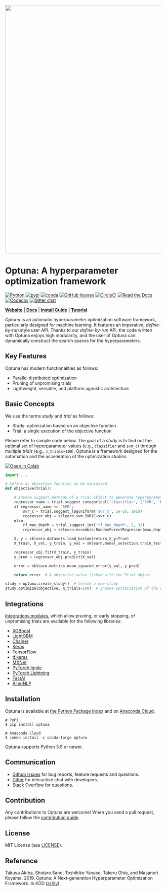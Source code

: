 <div align="center"><img src="https://raw.githubusercontent.com/optuna/optuna/master/docs/image/optuna-logo.png" width="800"/></div>

# Optuna: A hyperparameter optimization framework

[![Python](https://img.shields.io/badge/python-3.5%20%7C%203.6%20%7C%203.7%20%7C%203.8-blue)](https://www.python.org)
[![pypi](https://img.shields.io/pypi/v/optuna.svg)](https://pypi.python.org/pypi/optuna)
[![conda](https://img.shields.io/conda/vn/conda-forge/optuna.svg)](https://anaconda.org/conda-forge/optuna)
[![GitHub license](https://img.shields.io/badge/license-MIT-blue.svg)](https://github.com/optuna/optuna)
[![CircleCI](https://circleci.com/gh/optuna/optuna.svg?style=svg)](https://circleci.com/gh/optuna/optuna)
[![Read the Docs](https://readthedocs.org/projects/optuna/badge/?version=stable)](https://optuna.readthedocs.io/en/stable/)
[![Codecov](https://codecov.io/gh/optuna/optuna/branch/master/graph/badge.svg)](https://codecov.io/gh/optuna/optuna/branch/master)
[![Gitter chat](https://badges.gitter.im/optuna/gitter.svg)](https://gitter.im/optuna/optuna)

[**Website**](https://optuna.org/)
| [**Docs**](https://optuna.readthedocs.io/en/stable/)
| [**Install Guide**](https://optuna.readthedocs.io/en/stable/installation.html)
| [**Tutorial**](https://optuna.readthedocs.io/en/stable/tutorial/index.html)

*Optuna* is an automatic hyperparameter optimization software framework, particularly designed
for machine learning. It features an imperative, *define-by-run* style user API. Thanks to our
*define-by-run* API, the code written with Optuna enjoys high modularity, and the user of
Optuna can dynamically construct the search spaces for the hyperparameters.


## Key Features

Optuna has modern functionalities as follows:

- Parallel distributed optimization
- Pruning of unpromising trials
- Lightweight, versatile, and platform agnostic architecture


## Basic Concepts

We use the terms *study* and *trial* as follows:

- Study: optimization based on an objective function
- Trial: a single execution of the objective function

Please refer to sample code below. The goal of a *study* is to find out the optimal set of
hyperparameter values (e.g., `classifier` and `svm_c`) through multiple *trials* (e.g.,
`n_trials=100`). Optuna is a framework designed for the automation and the acceleration of the
optimization *studies*.

[![Open in Colab](https://colab.research.google.com/assets/colab-badge.svg)](http://colab.research.google.com/github/optuna/optuna/blob/master/examples/quickstart.ipynb)

```python
import ...

# Define an objective function to be minimized.
def objective(trial):

    # Invoke suggest methods of a Trial object to generate hyperparameters.
    regressor_name = trial.suggest_categorical('classifier', ['SVR', 'RandomForest'])
    if regressor_name == 'SVR':
        svr_c = trial.suggest_loguniform('svr_c', 1e-10, 1e10)
        regressor_obj = sklearn.svm.SVR(C=svr_c)
    else:
        rf_max_depth = trial.suggest_int('rf_max_depth', 2, 32)
        regressor_obj = sklearn.ensemble.RandomForestRegressor(max_depth=rf_max_depth)

    X, y = sklearn.datasets.load_boston(return_X_y=True)
    X_train, X_val, y_train, y_val = sklearn.model_selection.train_test_split(X, y, random_state=0)

    regressor_obj.fit(X_train, y_train)
    y_pred = regressor_obj.predict(X_val)

    error = sklearn.metrics.mean_squared_error(y_val, y_pred)

    return error  # A objective value linked with the Trial object.

study = optuna.create_study()  # Create a new study.
study.optimize(objective, n_trials=100)  # Invoke optimization of the objective function.
```


## Integrations

[Integrations modules](https://optuna.readthedocs.io/en/stable/tutorial/pruning.html), which allow pruning, or early stopping, of unpromising trials are available for the following libraries:

* [XGBoost](./examples/pruning/xgboost_integration.py)
* [LightGBM](./examples/pruning/lightgbm_integration.py)
* [Chainer](./examples/pruning/chainer_integration.py)
* [Keras](./examples/pruning/keras_integration.py)
* [TensorFlow](./examples/pruning/tensorflow_estimator_integration.py)
* [tf.keras](./examples/pruning/tfkeras_integration.py)
* [MXNet](./examples/pruning/mxnet_integration.py)
* [PyTorch Ignite](./examples/pytorch_ignite_simple.py)
* [PyTorch Lightning](./examples/pytorch_lightning_simple.py)
* [FastAI](./examples/fastai_simple.py)
* [AllenNLP](./examples/allennlp_simple.py)

## Installation

Optuna is available at [the Python Package Index](https://pypi.org/project/optuna/) and on [Anaconda Cloud](https://anaconda.org/conda-forge/optuna).

```
# PyPI
$ pip install optuna
```

```
# Anaconda Cloud
$ conda install -c conda-forge optuna
```

Optuna supports Python 3.5 or newer.


## Communication

- [Github Issues] for bug reports, feature requests and questions.
- [Gitter] for interactive chat with developers.
- [Stack Overflow] for questions.

[GitHub issues]: https://github.com/optuna/optuna/issues
[Gitter]: https://gitter.im/optuna/optuna
[Stack Overflow]: https://stackoverflow.com/questions/tagged/optuna


## Contribution

Any contributions to Optuna are welcome! When you send a pull request, please follow the
[contribution guide](./CONTRIBUTING.md).


## License

MIT License (see [LICENSE](./LICENSE)).


## Reference

Takuya Akiba, Shotaro Sano, Toshihiko Yanase, Takeru Ohta, and Masanori Koyama. 2019.
Optuna: A Next-generation Hyperparameter Optimization Framework. In KDD ([arXiv](https://arxiv.org/abs/1907.10902)).
